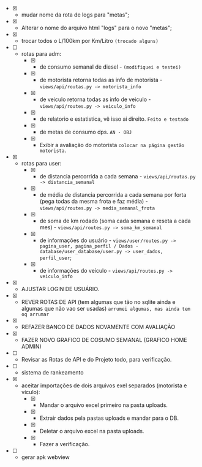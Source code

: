 
- [X] - mudar nome da rota de logs para "metas";
- [X] - Alterar o nome do arquivo html "logs" para o novo "metas";

- [X] - trocar todos o L/100km por Km/Litro `(trocado alguns)`

- [ ] - rotas para adm:
	* [x] - de consumo semanal de diesel - `(modifiquei e testei)`
	* [X] - de motorista retorna todas as info de motorista - `views/api/routas.py -> motorista_info`
	* [X] - de veiculo retorna todas as info de veiculo - `views/api/routes.py -> veiculo_info`
	* [X] - de relatorio e estatistica, vê isso ai direito. `Feito e testado`
	* [X] - de metas de consumo dps. `AN - OBJ`
	* [X] - Exibir a avaliação do motorista `colocar na página gestão motorista.`

- [X] - rotas para user:
	* [X] - de distancia percorrida a cada semana - `views/api/routas.py -> distancia_semanal`  
	* [X] - de média de distancia percorrida a cada semana por forta (pega todas da mesma frota e faz média) - `views/api/routes.py -> media_semanal_frota`
	* [X] - de soma de km rodado (soma cada semana e reseta a cada mes) - `views/api/routes.py -> soma_km_semanal`
	* [X] - de informações do usuário - `views/user/routes.py -> pagina_user, pagina_perfil / Dados - database/user_database/user.py -> user_dados, perfil_user`;
	* [X] - de informações do veículo - `views/api/routes.py -> veiculo_info`

- [X] - AJUSTAR LOGIN DE USUÁRIO.

- [X] - REVER ROTAS DE API (tem algumas que tão no sqlite ainda e algumas que não vao ser usadas) `arrumei algumas, mas ainda tem oq arrumar`
- [X] - REFAZER BANCO DE DADOS NOVAMENTE COM AVALIAÇÃO
- [X] - FAZER NOVO GRAFICO DE COSUMO SEMANAL (GRAFICO HOME ADMIN)
- [ ] - Revisar as Rotas de API e do Projeto todo, para verificação.

- [ ] - sistema de rankeamento

- [X] - aceitar importações de dois arquivos exel separados (motorista e vículo):
	* [X] - Mandar o arquivo excel primeiro na pasta uploads.
	* [X] - Extrair dados pela pastas uploads e mandar para o DB.
	* [X] - Deletar o arquivo excel na pasta uploads.
	* [X] - Fazer a verificação.

- [ ] - gerar apk webview
